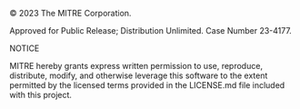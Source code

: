 © 2023 The MITRE Corporation.

Approved for Public Release; Distribution Unlimited. Case Number 23-4177.

NOTICE

MITRE hereby grants express written permission to use, reproduce, distribute, modify, and otherwise leverage this software to the extent permitted by the licensed terms provided in the LICENSE.md file included with this project.